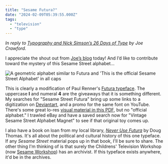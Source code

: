 ```yaml
---
title: "Sesame Futura?"
date: "2024-02-09T05:39:55.000Z"
tags: 
  - "television"
  - "type"
---
```


_In reply to [Typography and Nick Simson’s 26 Days of Type](https://artlung.com/blog/2024/02/08/typography/) by Joe Crawford._

I appreciate the shout out from [Joe’s blog](https://artlung.com/) today! And I’d like to contribute toward the mystery of this Sesame Street alphabet...

![A geometric alphabet similar to Futura and 'This is the official Sesame Street Alphabet' in all caps](images/IMG_3654.jpeg)

This is clearly a modification of Paul Renner's [Futura typeface](https://en.wikipedia.org/wiki/Futura_(typeface)). The uppercase **I** and numeral **4** are the giveaways that it is something different. My searches for "Sesame Street Futura" bring up some links to a digitization on [Deviantart](https://www.deviantart.com/sesamestreet1969/art/Sesame-Street-Futura-Free-Font-Download-996931424), and a promo for the same font on YouTube. There's some great lo-res [visual material in this PDF](https://files.eric.ed.gov/fulltext/ED086203.pdf), but no "official alphabet." I trawled eBay and have a saved search now for "Vintage Sesame Street Alphabet Magnet" to see if that original toy comes up.

I also have a book on loan from my local library, _[Never Use Futura](https://literal.club/book/never-use-futura-8j873)_ by Doug Thomas. It's all about the political and cultural history of this one typeface. If any _Sesame Street_ material pops up in that book, I'll be sure to share. The other thing I'm thinking of is that surely the Childrens' Television Workshop (now [Sesame Workshop](https://sesameworkshop.org/)) has an archivist. If this typeface exists anywhere, it'd be in the archives.
